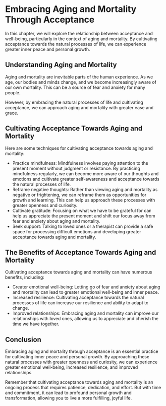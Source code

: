 # Embracing Aging and Mortality Through Acceptance

In this chapter, we will explore the relationship between acceptance and well-being, particularly in the context of aging and mortality. By cultivating acceptance towards the natural processes of life, we can experience greater inner peace and personal growth.

Understanding Aging and Mortality
---------------------------------

Aging and mortality are inevitable parts of the human experience. As we age, our bodies and minds change, and we become increasingly aware of our own mortality. This can be a source of fear and anxiety for many people.

However, by embracing the natural processes of life and cultivating acceptance, we can approach aging and mortality with greater ease and grace.

Cultivating Acceptance Towards Aging and Mortality
--------------------------------------------------

Here are some techniques for cultivating acceptance towards aging and mortality:

* Practice mindfulness: Mindfulness involves paying attention to the present moment without judgment or resistance. By practicing mindfulness regularly, we can become more aware of our thoughts and emotions and cultivate greater self-awareness and acceptance towards the natural processes of life.
* Reframe negative thoughts: Rather than viewing aging and mortality as negative or frightening, we can reframe them as opportunities for growth and learning. This can help us approach these processes with greater openness and curiosity.
* Cultivate gratitude: Focusing on what we have to be grateful for can help us appreciate the present moment and shift our focus away from fear and anxiety about aging and mortality.
* Seek support: Talking to loved ones or a therapist can provide a safe space for processing difficult emotions and developing greater acceptance towards aging and mortality.

The Benefits of Acceptance Towards Aging and Mortality
------------------------------------------------------

Cultivating acceptance towards aging and mortality can have numerous benefits, including:

* Greater emotional well-being: Letting go of fear and anxiety about aging and mortality can lead to greater emotional well-being and inner peace.
* Increased resilience: Cultivating acceptance towards the natural processes of life can increase our resilience and ability to adapt to change.
* Improved relationships: Embracing aging and mortality can improve our relationships with loved ones, allowing us to appreciate and cherish the time we have together.

Conclusion
----------

Embracing aging and mortality through acceptance is an essential practice for cultivating inner peace and personal growth. By approaching these natural processes with greater openness and curiosity, we can experience greater emotional well-being, increased resilience, and improved relationships.

Remember that cultivating acceptance towards aging and mortality is an ongoing process that requires patience, dedication, and effort. But with time and commitment, it can lead to profound personal growth and transformation, allowing you to live a more fulfilling, joyful life.

